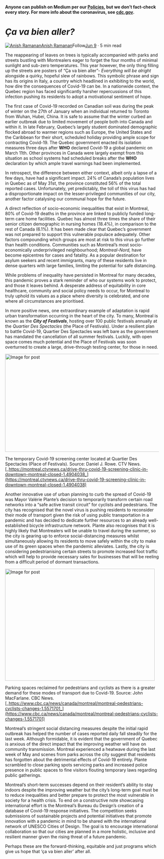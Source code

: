 #### Anyone can publish on Medium per our [Policies](https://help.medium.com/hc/en-us/categories/201931128-Policies-Safety?source=post_page-----5c988485f60c----------------------), but we don’t fact-check every story. For more info about the coronavirus, see [cdc.gov](https://www.cdc.gov/coronavirus/2019-nCoV?source=post_page-----5c988485f60c----------------------).

**_Ça va bien aller?_**
=======================

[![Anish Ramanan](https://miro.medium.com/fit/c/96/96/1*6pVzDs6fKO9X0_x201_iEA.jpeg)](https://medium.com/@anishramanan1?source=post_page-----5c988485f60c----------------------)[Anish Ramanan](https://medium.com/@anishramanan1?source=post_page-----5c988485f60c----------------------)Follow[Jun 9](https://medium.com/post-quarantine-urbanism/ça-va-bien-aller-5c988485f60c?source=post_page-----5c988485f60c----------------------) · 5 min read

The reappearing of leaves on trees is typically accompanied with parks and streets bustling with Montrealers eager to forget the four months of minimal sunlight and sub-zero temperatures. This year however, the only thing filling up the streets are posters of “Ça va bien aller”- _Everything will be alright_ alongside a quirky, hopeful slew of rainbows. This symbolic phrase and sign has its origins in Italy, a country which headlined in exhibiting to the world, how dire the consequences of Covid-19 can be. In a nationwide context, the Quebec region has faced significantly harsher repercussions of this infection pushing its residents to adopt a motivational sentiment of hope.

The first case of Covid-19 recorded on Canadian soil was during the peak of winter on the 27th of January when an individual returned to Toronto from Wuhan, Hubei, China. It is safe to assume that the winter curbed an earlier outbreak due to limited movement of people both into Canada and within it. In late February, Quebec’s largely student dominated demographic flocked abroad to warmer regions such as Europe, the United States and the Caribbean for their short, scheduled holiday providing ample scope for contracting Covid-19. The Quebec government enacted its isolation measures three days after **WHO** declared Covid-19 a global pandemic on March 11th. Other provinces in Canada were largely exempt from this situation as school systems had scheduled breaks after the **WHO** declaration by which ample travel warnings had been implemented.

In retrospect, the difference between either context, albeit only a lapse of a few days, have had a significant impact. 24% of Canada’s population lives in Quebec as of May 31st, the province constituted 56% of the total reported cases. Unfortunately, yet predictably, the toll of this virus has had a disproportionate impact on the lesser-privileged communities of our city, another factor catalysing our communal hope for the future.

A direct reflection of socio-economic inequalities that exist in Montreal, 80% of Covid-19 deaths in the province are linked to publicly funded long-term care home facilities. Quebec has almost three times the share of their senior citizen demographic in nursing homes (18.4%), in comparison to the rest of Canada (6.1%). It has been made clear that Quebec’s government was not prepared to support this vulnerable populace adequately. Other factors compounding which groups are most at risk to this virus go further than health conditions. Communities such as Montreal’s most socio-economically underprivileged neighbourhood; _Montreal-Nord,_ have become epicentres for cases and fatality. As a popular destination for asylum seekers and recent immigrants, many of these residents live in dense quarters with large families, limiting the potential for safe distancing.

While problems of inequality have persisted in Montreal for many decades, this pandemic proves a stark reminder of who our systems work to protect, and those it leaves behind. A desperate address of equitability in core healthcare, community and social policy needs to occur, for Montreal to truly uphold its values as a place where diversity is celebrated, and one where all circumstances are prioritised.

In more positive news, one extraordinary example of adaptation is rapid urban transformation occurring in the heart of the city. To many, Montreal is known as the **_City of Festivals_**, hosting over 100 public festivals annually at the _Quartier Des Spectacles_ (the Place of Festivals). Under a resilient plan to battle Covid-19, Quartier Des Spectacles was left bare as the government has mandated the cancellation of all summer festivals. Luckily, with open space comes much potential and the Place of Festivals was soon overturned to create a large, drive-through testing center, for those in need.

<img alt="Image for post" class="s t u ci ai" src="https://miro.medium.com/max/1140/1\*1ZqqVzCtFtwO8g4cnrjJYQ.png" width="570" height="320" srcSet="https://miro.medium.com/max/552/1\*1ZqqVzCtFtwO8g4cnrjJYQ.png 276w, https://miro.medium.com/max/1104/1\*1ZqqVzCtFtwO8g4cnrjJYQ.png 552w, https://miro.medium.com/max/1140/1\*1ZqqVzCtFtwO8g4cnrjJYQ.png 570w" sizes="570px"/>

The temporary Covid-19 screening center located at Quartier Des Spectacles (Place of Festivals). Source: Daniel J. Rowe. CTV News. [_https://montreal.ctvnews.ca/drive-thru-covid-19-screening-clinic-in-downtown-montreal-closed-1.4904038_](https://montreal.ctvnews.ca/drive-thru-covid-19-screening-clinic-in-downtown-montreal-closed-1.4904038)

Another innovative use of urban planning to curb the spread of Covid-19 was Mayor Valérie Plante’s decision to temporarily transform certain road networks into a “safe active transit circuit” for cyclists and pedestrians. The city has recognised that the novel virus is pushing residents to reconsider their mode of transport given the risk of using public transportation in a pandemic and has decided to dedicate further resources to an already well-established bicycle infrastructure network. Plante also recognises that it is highly likely that Montrealers will be unable to travel during the summer, so the city is gearing up to enforce social-distancing measures whilst simultaneously allowing its residents to move safely within the city to make use of its green spaces when the pandemic alleviates. Lastly, the city is considering pedestrianising certain streets to promote increased foot traffic which will help to provide necessary sales for businesses that will be reeling from a difficult period of dormant transactions.

<img alt="Image for post" class="s t u ci ai" src="https://miro.medium.com/max/980/1\*HnIqGD6svvxdcNaEyWLjvA.png" width="490" height="366" srcSet="https://miro.medium.com/max/552/1\*HnIqGD6svvxdcNaEyWLjvA.png 276w, https://miro.medium.com/max/980/1\*HnIqGD6svvxdcNaEyWLjvA.png 490w" sizes="490px"/>

Parking spaces reclaimed for pedestrians and cyclists as there is a greater demand for these modes of transport due to Covid-19. Source: John MacFarlane. CBC News. [_https://www.cbc.ca/news/canada/montreal/montreal-pedestrians-cyclists-changes-1.5571701_](https://www.cbc.ca/news/canada/montreal/montreal-pedestrians-cyclists-changes-1.5571701)

Montreal’s stringent social distancing measures despite the initial rapid outbreak has helped the number of cases reported daily fall steadily for the last week. Although formidable, it is evident that the government of Quebec is anxious of the direct impact that the improving weather will have on community transmission. Montreal experienced a heatwave during the last week of May and scenes from parks across the city suggest that residents has forgotten about the detrimental effects of Covid-19 entirely. Plante scrambled to close parking spots servicing parks and increased police presence in public spaces to fine visitors flouting temporary laws regarding public gatherings.

Montreal’s short-term successes depend on their resident’s ability to stay indoors despite the improving weather but the city’s long-term goal must be to reduce inequalities and better prepare to protect the most vulnerable in society for a health crisis. To end on a constructive note showcasing international effort is the Montreal’s Bureau du Design’s creation of a database of Covid-19 response initiatives. The competition seeks submissions of sustainable projects and potential initiatives that promote innovation with a pandemic in mind to be shared with the international network of UNESCO Cities of Design. The goal is to encourage international collaboration so that our cities are planned in a more holistic, inclusive and resilient manner given the rising threat of a future pandemic.

Perhaps these are the forward-thinking, equitable and just programs which give us hope that ‘ça va bien aller’ after all.